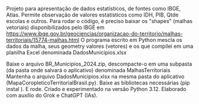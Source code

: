 Projeto para apresentação de dados estatísticos, de fontes como IBGE, Atlas. 
Permite observação de valores estatísticos como IDH, PIB, Qtde escolas e outros.
Para rodar o código, é preciso baixar os "shapes" (malhas vetoriais) disponibilizados pelo IBGE em https://www.ibge.gov.br/geociencias/organizacao-do-territorio/malhas-territoriais/15774-malhas.html
O programa escrito em Python mescla os dados da malha, seus geometry valores (vetores) e os que compilei em uma planilha Excel denominada DadosMunicipios.xlsx

Baixe o arquivo BR_Municipios_2024.zip, descompacte-o em uma subpasta (da pasta onde salvará o aplicativo) denominada MalhasTerritoriais
Mantenha o arquivo DadosMunicipios.xlsx na mesma pasta do aplicativo (MapaCoropleticoTerritorialBrasil.py). Baixe as bibliotecas necessárias (pip instal <nome da biblioteca>). E rode. Criado e experimentado na versão Python 3.12.
Elaborado com auxílio do Grok e ChatGPT (IAs).
